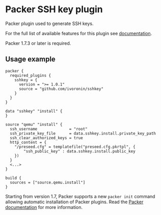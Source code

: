 # Packer SSH key plugin

Packer plugin used to generate SSH keys.

For the full list of available features for this plugin see [documentation](https://www.packer.io/docs/datasources/sshkey).

Packer 1.7.3 or later is required.

## Usage example
```hcl
packer {
  required_plugins {
    sshkey = {
      version = ">= 1.0.1"
      source = "github.com/ivoronin/sshkey"
    }
  }
}

data "sshkey" "install" {
}

source "qemu" "install" {
  ssh_username              = "root"
  ssh_private_key_file      = data.sshkey.install.private_key_path
  ssh_clear_authorized_keys = true
  http_content = {
    "/preseed.cfg" = templatefile("preseed.cfg.pkrtpl", {
        "ssh_public_key" : data.sshkey.install.public_key
    })
  }
  <...>
}

build {
  sources = ["source.qemu.install"]
}
```

Starting from version 1.7, Packer supports a new `packer init` command allowing
automatic installation of Packer plugins. Read the
[Packer documentation](https://www.packer.io/docs/commands/init) for more information.

